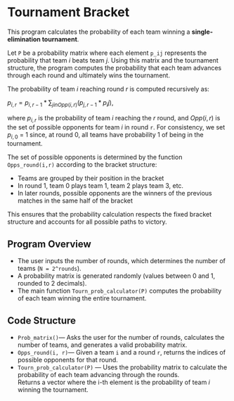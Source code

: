 # Tournament Bracket  

This program calculates the probability of each team winning a **single-elimination tournament**.  

Let `P` be a probability matrix where each element `p_ij` represents the probability that team *i* beats team *j*. Using this matrix and the tournament structure, the program computes the probability that each team advances through each round and ultimately wins the tournament.  

The probability of team *i* reaching round *r* is computed recursively as:

$p_{i,r} = p_{i,r-1} * \sum_{j in Opp(i,r)} (p_{j,r-1} * p_ij),$

where  $p_{i,r}$ is the probability of team *i* reaching the *r* round, and $Opp(i,r)$ is the set of possible opponents for team *i* in round `r`. For consistency, we set $p_{i,0}$ = 1 since, at round 0, all teams have probability 1 of being in the tournament.

The set of possible opponents is determined by the function `Opps_round(i,r)` according to the bracket structure: 

- Teams are grouped by their position in the bracket  
- In round 1, team 0 plays team 1, team 2 plays team 3, etc.  
- In later rounds, possible opponents are the winners of the previous matches in the same half of the bracket  

This ensures that the probability calculation respects the fixed bracket structure and accounts for all possible paths to victory.

## Program Overview  
 
- The user inputs the number of rounds, which determines the number of teams (`N = 2^rounds`).  
- A probability matrix is generated randomly (values between 0 and 1, rounded to 2 decimals).  
- The main function `Tourn_prob_calculator(P)` computes the probability of each team winning the entire tournament.  

## Code Structure  

- `Prob_matrix()`—  Asks the user for the number of rounds, calculates the number of teams, and generates a valid probability matrix.  
- `Opps_round(i, r)`— Given a team `i` and a round `r`, returns the indices of possible opponents for that round.  
- `Tourn_prob_calculator(P)` — Uses the probability matrix to calculate the probability of each team advancing through the rounds.  
  Returns a vector where the i-th element is the probability of team *i* winning the tournament.  
